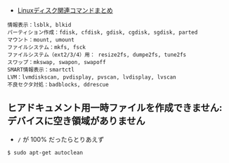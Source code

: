- [Linuxディスク関連コマンドまとめ](http://qiita.com/aosho235/items/ad9a4764e77ba43c9d76)

~~~
情報表示：lsblk, blkid
パーティション作成：fdisk, cfdisk, gdisk, cgdisk, sgdisk, parted
マウント：mount, umount
ファイルシステム：mkfs, fsck
ファイルシステム（ext2/3/4）用： resize2fs, dumpe2fs, tune2fs
スワップ：mkswap, swapon, swapoff
SMART情報表示：smartctl
LVM：lvmdiskscan, pvdisplay, pvscan, lvdisplay, lvscan
不良セクタ対処：badblocks, ddrescue
~~~



## ヒアドキュメント用一時ファイルを作成できません: デバイスに空き領域がありません

- `/` が 100% だったらとりあえず

~~~bash
$ sudo apt-get autoclean
~~~
